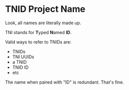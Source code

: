 # TNID Project Name

Look, all names are literally made up.

TNI stands for **T**yped **N**amed **ID**.

Valid ways to refer to TNIDs are:

- TNIDs
- TNI UUIDs
- a TNID
- TNID ID
- etc

The name when paired with "ID" is redundant. That's fine.